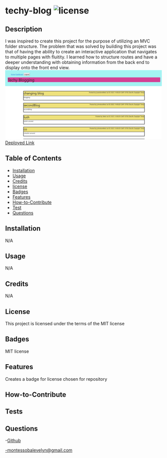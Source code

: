 # techy-blog ![license](https://img.shields.io/badge/license-MIT-blue.svg)

## Description

I was inspired to create this project for the purpose of utilizing an MVC folder structure. The problem that was solved by building this project was that of having the ability to create an interactive application that navigates to multiple pages with fluitity. I learned how to structure routes and have a deeper understanding with obtaining information from the back end to display onto the front end view.
![Deployed page](./assets/pics/deployed.jpg)
[Deployed Link](https://lit-hamlet-71088-d3ccfc29edcb.herokuapp.com/)

## Table of Contents

- [Installation](#installation)
- [Usage](#usage)
- [Credits](#credits)
- [license](#license)
- [Badges](#badges)
- [Features](#features)
- [How-to-Contribute](#how-to-contribute)
- [Test](#test)
- [Questions](#questions)

## Installation

N/A

## Usage

N/A

## Credits

N/A

## License

This project is licensed under the terms of the MIT license

## Badges

MIT license

## Features

Creates a badge for license chosen for repository

## How-to-Contribute

## Tests

## Questions

-[Github](https://github.com/EvelynMS1)

-montessobalevelyn@gmail.com
